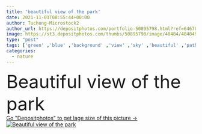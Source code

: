 ```yaml
---
title: 'beautiful view of the park'
date: 2021-11-01T08:55:44+00:00
author: Tuchong-Microstock2
author_url: https://depositphotos.com/portfolio-50895798.html?ref=64678756
image: https://st3.depositphotos.com/thumbs/50895798/image/48484/484849412/api_thumb_450.jpg?forcejpeg=true
type: "post"
tags: ['green' ,'blue' ,'background' ,'view' ,'sky' ,'beautiful' ,'path' ,'travel' ,'summer' ,'grass' ,'park' ,'nature' ,'spring' ,'outdoor' ,'environment' ,'garden' ,'plant' ,'natural' ,'tree' ,'mountain' ,'road' ,'landscape' ,'forest' ,'way' ,'scenic' ,'tourism' ,'hill' ,'walk' ,'walkway' ,'pathway' ]
categories: 
  - nature
---
```

<div aling="center">
            <font size="60"> Beautiful view of the park</font>   
</div>
<div>
    <a href='https://st3.depositphotos.com/thumbs/50895798/image/48484/484849412/api_thumb_450.jpg?forcejpeg=true?ref=64678756' target=_blank > Go "Depositphotos" to get lage size of this picture ->
        <img href='https://st3.depositphotos.com/thumbs/50895798/image/48484/484849412/api_thumb_450.jpg?forcejpeg=true?ref=64678756' src='https://st3.depositphotos.com/50895798/48484/i/950/depositphotos_484849412-stock-photo-beautiful-view-park.jpg?forcejpeg=true' alt='Beautiful view of the park' >
    </a>
</div>
